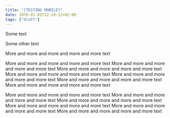 ```yaml
---
title: "[TESTING MOBILE]"
date: 1970-01-01T12:19:12+02:00
tags: ["draft"]
---
```


Some text

Some other text

More and more and more and more and more text

More and more and more and more and more text More and more and more and more and more text More and more and more and more and more text More and more and more and more and more text More and more and more and more and more text More and more and more and more and more text More and more and more and more and more text

More and more and more and more and more text More and more and more and more and more text More and more and more and more and more text More and more and more and more and more text More and more and more and more and more text More and more and more and more and more text